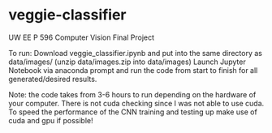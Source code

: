 # veggie-classifier
UW EE P 596 Computer Vision Final Project

To run: 
Download veggie_classifier.ipynb and put into the same directory as data/images/ (unzip data/images.zip into data/images)
Launch Jupyter Notebook via anaconda prompt and run the code from start to finish for all generated/desired results.

Note: the code takes from 3-6 hours to run depending on the hardware of your computer. There is not cuda checking since I was not able to use cuda. 
      To speed the performance of the CNN training and testing up make use of cuda and gpu if possible!
